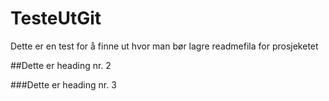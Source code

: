 # TesteUtGit
Dette er en test for å finne ut hvor man bør lagre readmefila for prosjeketet

##Dette er heading nr. 2

###Dette er heading nr. 3
